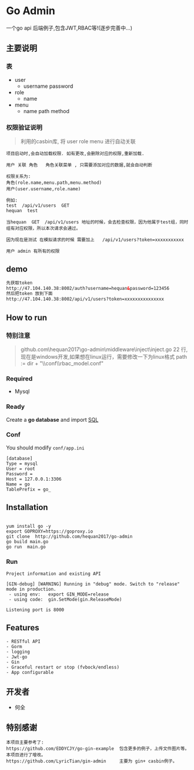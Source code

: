 # Go Admin

一个go api 后端例子,包含JWT,RBAC等!(逐步完善中...)

## 主要说明

### 表
* user     
    * username  password   
* role      
    * name 
* menu     
    * name path   method


### 权限验证说明
>  利用的casbin库, 将  user  role  menu 进行自动关联

```
项目启动时,会自动加载权限. 如有更改,会删除对应的权限,重新加载.

用户 关联 角色   角色关联菜单 , 只需要添加对应的数据,就会自动判断

权限关系为:
角色(role.name,menu.path,menu.method)  
用户(user.username,role.name)

例如:
test  /api/v1/users  GET
hequan  test

当hequan  GET  /api/v1/users 地址的时候，会去检查权限，因为他属于test组，同时组有对应权限，所以本次请求会通过。

因为现在是测试 在模拟请求的时候 需要加上   /api/v1/users?token=xxxxxxxxxxx  

用户 admin 有所有的权限
```
## demo
```html
先获取token
http://47.104.140.38:8002/auth?username=hequan&password=123456
然后把token 放到下面
http://47.104.140.38:8002/api/v1/users?token=xxxxxxxxxxxxxxx
```

## How to run

### 特别注意

>  github.com\hequan2017\go-admin\middleware\inject\inject.go   22 行, 现在是windows开发,如果想在linux运行，需要修改一下为linux格式    path := dir + "\\\conf\\\rbac_model.conf" 

### Required

- Mysql

### Ready

Create a **go database** and import [SQL](https://github.com/hequan2017/go-admin/docs/sql/go.sql)

### Conf

You should modify `conf/app.ini`

```
[database]
Type = mysql
User = root
Password =
Host = 127.0.0.1:3306
Name = go
TablePrefix = go_
```

## Installation
```

yum install go -y 
export GOPROXY=https://goproxy.io
git clone  http://github.com/hequan2017/go-admin
go build main.go
go run  main.go
```

### Run
```
Project information and existing API

[GIN-debug] [WARNING] Running in "debug" mode. Switch to "release" mode in production.
 - using env:	export GIN_MODE=release
 - using code:	gin.SetMode(gin.ReleaseMode)

Listening port is 8000
```

## Features
```
- RESTful API
- Gorm
- logging
- Jwt-go
- Gin
- Graceful restart or stop (fvbock/endless)
- App configurable
```

## 开发者
* 何全



## 特别感谢
```
本项目主要参考了:
https://github.com/EDDYCJY/go-gin-example  包含更多的例子，上传文件图片等。本项目进行了增改。
https://github.com/LyricTian/gin-admin     主要为 gin+ casbin例子。
```